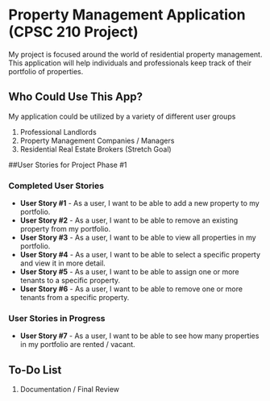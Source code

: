 # Property Management Application (CPSC 210 Project)

My project is focused around the world of residential 
property management. This application will help individuals 
and professionals keep track of their 
portfolio of properties.

## Who Could Use This App?
My application could be utilized by a variety of different user groups
1. Professional Landlords 
2. Property Management Companies / Managers 
3. Residential Real Estate Brokers (Stretch Goal)

##User Stories for Project Phase #1

### Completed User Stories
- **User Story #1** - As a user, I want to be able to add a new property to my portfolio.
- **User Story #2** - As a user, I want to be able to remove an existing property from my portfolio.
- **User Story #3** - As a user, I want to be able to view all properties in my portfolio.
- **User Story #4** - As a user, I want to be able to select a specific property and view it in more detail.
- **User Story #5** - As a user, I want to be able to assign one or more tenants to a specific property.
- **User Story #6** - As a user, I want to be able to remove one or more tenants from a specific property.

### User Stories in Progress
- **User Story #7** - As a user, I want to be able to see how many properties in my portfolio are rented / vacant.

## To-Do List
1. Documentation / Final Review
